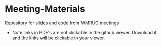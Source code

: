 # Meeting-Materials
Repository for slides and code from WMRUG meetings
- Note links in PDF's are not clickable in the github viewer. Download it and the links will be clickable in your viewer.
